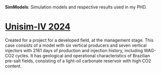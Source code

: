 **SimModels**: Simulation models and respective results used in my PHD.

# [Unisim-IV 2024](https://www.unisim.cepetro.unicamp.br/benchmarks/en/unisim-iv/unisim-iv-2024)

Created for a project for a developed field, at the management stage. This case consists of a model with six vertical producers and seven vertical injectors with 2161 days of production and injection history, including WAG-CO2 cycles. It has geological and operational characteristics of Brazilian pre-salt fields, consisting of a light-oil carbonate reservoir with high CO2 content. 
